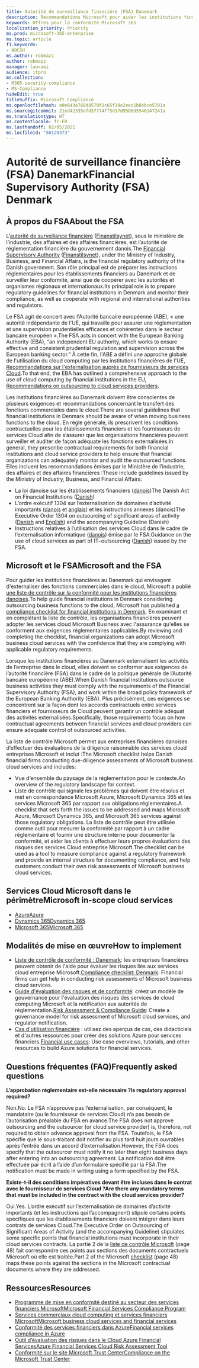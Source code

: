 ```yaml
---
title: Autorité de surveillance financière (FSA) Danemark
description: Recommandations Microsoft pour aider les institutions financières au Danemark avec l’adoption du cloud.
keywords: Offres pour la conformité Microsoft 365
localization_priority: Priority
ms.prod: microsoft-365-enterprise
ms.topic: article
f1.keywords:
- NOCSH
ms.author: robmazz
author: robmazz
manager: laurawi
audience: itpro
ms.collection:
- M365-security-compliance
- MS-Compliance
hideEdit: true
titleSuffix: Microsoft Compliance
ms.openlocfilehash: a0e643e768d8570f1c65f19e2eec1b84bce5701a
ms.sourcegitcommit: 21ed42335efd37774ff5d17d9586d5546147241a
ms.translationtype: HT
ms.contentlocale: fr-FR
ms.lasthandoff: 02/05/2021
ms.locfileid: "50120373"
---
```

# <a name="financial-supervisory-authority-fsa-denmark"></a><span data-ttu-id="5fcd3-104">Autorité de surveillance financière (FSA) Danemark</span><span class="sxs-lookup"><span data-stu-id="5fcd3-104">Financial Supervisory Authority (FSA) Denmark</span></span>

## <a name="about-the-fsa"></a><span data-ttu-id="5fcd3-105">À propos du FSA</span><span class="sxs-lookup"><span data-stu-id="5fcd3-105">About the FSA</span></span>

<span data-ttu-id="5fcd3-106">L’[autorité de surveillance financière](https://www.dfsa.dk/) ([Finanstilsynet](https://www.finanstilsynet.dk/)), sous le ministère de l’industrie, des affaires et des affaires financières, est l’autorité de réglementation financière du gouvernement danois.</span><span class="sxs-lookup"><span data-stu-id="5fcd3-106">The [Financial Supervisory Authority](https://www.dfsa.dk/) ([Finanstilsynet](https://www.finanstilsynet.dk/)), under the Ministry of Industry, Business, and Financial Affairs, is the financial regulatory authority of the Danish government.</span></span> <span data-ttu-id="5fcd3-107">Son rôle principal est de préparer les instructions réglementaires pour les établissements financiers au Danemark et de surveiller leur conformité, ainsi que de coopérer avec les autorités et organismes régionaux et internationaux.</span><span class="sxs-lookup"><span data-stu-id="5fcd3-107">Its principal role is to prepare regulatory guidelines for financial institutions in Denmark and monitor their compliance, as well as cooperate with regional and international authorities and regulators.</span></span>

<span data-ttu-id="5fcd3-108">Le FSA agit de concert avec l'Autorité bancaire européenne (ABE), « une autorité indépendante de l'UE, qui travaille pour assurer une réglementation et une supervision prudentielles efficaces et cohérentes dans le secteur bancaire européen ».</span><span class="sxs-lookup"><span data-stu-id="5fcd3-108">The FSA acts in concert with the European Banking Authority (EBA), “an independent EU authority, which works to ensure effective and consistent prudential regulation and supervision across the European banking sector.”</span></span> <span data-ttu-id="5fcd3-109">À cette fin, l'ABE a défini une approche globale de l'utilisation du cloud computing par les institutions financières de l'UE, [Recommandations sur l'externalisation auprès de fournisseurs de services Cloud](https://eba.europa.eu/documents/10180/2170121/Final+draft+Recommendations+on+Cloud+Outsourcing+%28EBA-Rec-2017-03%29.pdf/5fa5cdde-3219-4e95-946d-0c0d05494362).</span><span class="sxs-lookup"><span data-stu-id="5fcd3-109">To that end, the EBA has outlined a comprehensive approach to the use of cloud computing by financial institutions in the EU, [Recommendations on outsourcing to cloud services providers](https://eba.europa.eu/documents/10180/2170121/Final+draft+Recommendations+on+Cloud+Outsourcing+%28EBA-Rec-2017-03%29.pdf/5fa5cdde-3219-4e95-946d-0c0d05494362).</span></span>

<span data-ttu-id="5fcd3-110">Les institutions financières au Danemark doivent être conscientes de plusieurs exigences et recommandations concernant le transfert des fonctions commerciales dans le cloud.</span><span class="sxs-lookup"><span data-stu-id="5fcd3-110">There are several guidelines that financial institutions in Denmark should be aware of when moving business functions to the cloud.</span></span> <span data-ttu-id="5fcd3-111">En règle générale, ils prescrivent les conditions contractuelles pour les établissements financiers et les fournisseurs de services Cloud afin de s’assurer que les organisations financières peuvent surveiller et auditer de façon adéquate les fonctions externalisées.</span><span class="sxs-lookup"><span data-stu-id="5fcd3-111">In general, they prescribe contractual requirements for both financial institutions and cloud service providers to help ensure that financial organizations can adequately monitor and audit the outsourced functions.</span></span> <span data-ttu-id="5fcd3-112">Elles incluent les recommandations émises par le Ministère de l’industrie, des affaires et des affaires financières :</span><span class="sxs-lookup"><span data-stu-id="5fcd3-112">These include guidelines issued by the Ministry of Industry, Business, and Financial Affairs:</span></span>

- <span data-ttu-id="5fcd3-113">La loi danoise sur les établissements financiers ([danois](https://www.retsinformation.dk/Forms/R0710.aspx?id=193767))</span><span class="sxs-lookup"><span data-stu-id="5fcd3-113">The Danish Act on Financial Institutions ([Danish](https://www.retsinformation.dk/Forms/R0710.aspx?id=193767))</span></span>
- <span data-ttu-id="5fcd3-114">L’ordre exécutif 1304 sur l’externalisation de domaines d’activité importants ([danois](https://www.retsinformation.dk/Forms/R0710.aspx?id=134352) et [anglais](https://www.finanstilsynet.dk/~/media/Lovgivning/Oversat-lovgivning/Executive-orders/1304_251110-pdf.pdf)) et les instructions annexes (danois)</span><span class="sxs-lookup"><span data-stu-id="5fcd3-114">The Executive Order 1304 on outsourcing of significant areas of activity ([Danish](https://www.retsinformation.dk/Forms/R0710.aspx?id=134352) and [English](https://www.finanstilsynet.dk/~/media/Lovgivning/Oversat-lovgivning/Executive-orders/1304_251110-pdf.pdf)) and the accompanying Guideline (Danish)</span></span>
- <span data-ttu-id="5fcd3-115">Instructions relatives à l’utilisation des services Cloud dans le cadre de l’externalisation informatique ([danois](https://www.finanstilsynet.dk/Tilsyn/Information-om-udvalgte-tilsynsomraader/It-tilsyn/Anvendelse-af-cloud-tjenester-som-led-i-IT-outsourcing)) émise par le FSA.</span><span class="sxs-lookup"><span data-stu-id="5fcd3-115">Guidance on the use of cloud services as part of IT–outsourcing ([Danish](https://www.finanstilsynet.dk/Tilsyn/Information-om-udvalgte-tilsynsomraader/It-tilsyn/Anvendelse-af-cloud-tjenester-som-led-i-IT-outsourcing)) issued by the FSA.</span></span>

## <a name="microsoft-and-the-fsa"></a><span data-ttu-id="5fcd3-116">Microsoft et le FSA</span><span class="sxs-lookup"><span data-stu-id="5fcd3-116">Microsoft and the FSA</span></span>

<span data-ttu-id="5fcd3-117">Pour guider les institutions financières au Danemark qui envisagent d'externaliser des fonctions commerciales dans le cloud, Microsoft a publié [une liste de contrôle sur la conformité pour les institutions financières danoises](https://servicetrust.microsoft.com/ViewPage/TrustDocumentsV3?command=Download&downloadType=Document&downloadId=524cc66f-b292-49e9-aa14-04560401baa0&tab=7f51cb60-3d6c-11e9-b2af-7bb9f5d2d913&docTab=7f51cb60-3d6c-11e9-b2af-7bb9f5d2d913_Compliance_Guides).</span><span class="sxs-lookup"><span data-stu-id="5fcd3-117">To help guide financial institutions in Denmark considering outsourcing business functions to the cloud, Microsoft has published [a compliance checklist for financial institutions in Denmark](https://servicetrust.microsoft.com/ViewPage/TrustDocumentsV3?command=Download&downloadType=Document&downloadId=524cc66f-b292-49e9-aa14-04560401baa0&tab=7f51cb60-3d6c-11e9-b2af-7bb9f5d2d913&docTab=7f51cb60-3d6c-11e9-b2af-7bb9f5d2d913_Compliance_Guides).</span></span> <span data-ttu-id="5fcd3-118">En examinant et en complétant la liste de contrôle, les organisations financières peuvent adopter les services cloud Microsoft Business avec l'assurance qu'elles se conforment aux exigences réglementaires applicables.</span><span class="sxs-lookup"><span data-stu-id="5fcd3-118">By reviewing and completing the checklist, financial organizations can adopt Microsoft business cloud services with the confidence that they are complying with applicable regulatory requirements.</span></span>

<span data-ttu-id="5fcd3-119">Lorsque les institutions financières au Danemark externalisent les activités de l’entreprise dans le cloud, elles doivent se conformer aux exigences de l’autorité financière (FSA) dans le cadre de la politique générale de l’Autorité bancaire européenne (ABE).</span><span class="sxs-lookup"><span data-stu-id="5fcd3-119">When Danish financial institutions outsource business activities they must comply with the requirements of the Financial Supervisory Authority (FSA), and work within the broad policy framework of the European Banking Authority (EBA).</span></span> <span data-ttu-id="5fcd3-120">Plus précisément, ces exigences se concentrent sur la façon dont les accords contractuels entre services financiers et fournisseurs de Cloud peuvent garantir un contrôle adéquat des activités externalisées.</span><span class="sxs-lookup"><span data-stu-id="5fcd3-120">Specifically, those requirements focus on how contractual agreements between financial services and cloud providers can ensure adequate control of outsourced activities.</span></span>

<span data-ttu-id="5fcd3-121">La liste de contrôle Microsoft permet aux entreprises financières danoises d’effectuer des évaluations de la diligence raisonnable des services cloud entreprises Microsoft et inclut :</span><span class="sxs-lookup"><span data-stu-id="5fcd3-121">The Microsoft checklist helps Danish financial firms conducting due-diligence assessments of Microsoft business cloud services and includes:</span></span>

- <span data-ttu-id="5fcd3-122">Vue d’ensemble du paysage de la réglementation pour le contexte.</span><span class="sxs-lookup"><span data-stu-id="5fcd3-122">An overview of the regulatory landscape for context.</span></span>
- <span data-ttu-id="5fcd3-123">Liste de contrôle qui signale les problèmes qui doivent être résolus et met en correspondance Microsoft Azure, Microsoft Dynamics 365 et les services Microsoft 365 par rapport aux obligations réglementaires.</span><span class="sxs-lookup"><span data-stu-id="5fcd3-123">A checklist that sets forth the issues to be addressed and maps Microsoft Azure, Microsoft Dynamics 365, and Microsoft 365 services against those regulatory obligations.</span></span> <span data-ttu-id="5fcd3-124">La liste de contrôle peut être utilisée comme outil pour mesurer la conformité par rapport à un cadre réglementaire et fournir une structure interne pour documenter la conformité, et aider les clients à effectuer leurs propres évaluations des risques des services Cloud entreprise Microsoft.</span><span class="sxs-lookup"><span data-stu-id="5fcd3-124">The checklist can be used as a tool to measure compliance against a regulatory framework and provide an internal structure for documenting compliance, and help customers conduct their own risk assessments of Microsoft business cloud services.</span></span>

## <a name="microsoft-in-scope-cloud-services"></a><span data-ttu-id="5fcd3-125">Services Cloud Microsoft dans le périmètre</span><span class="sxs-lookup"><span data-stu-id="5fcd3-125">Microsoft in-scope cloud services</span></span>

- [<span data-ttu-id="5fcd3-126">Azure</span><span class="sxs-lookup"><span data-stu-id="5fcd3-126">Azure</span></span>](https://gallery.technet.microsoft.com/Overview-of-Azure-c1be3942)
- [<span data-ttu-id="5fcd3-127">Dynamics 365</span><span class="sxs-lookup"><span data-stu-id="5fcd3-127">Dynamics 365</span></span>](https://download.microsoft.com/download/E/1/9/E1977163-7A86-4812-AC18-C03ADC958AAF/Microsoft_Dynamics_365_Cloud_Service_Compliance_Datasheet.pdf)
- [<span data-ttu-id="5fcd3-128">Microsoft 365</span><span class="sxs-lookup"><span data-stu-id="5fcd3-128">Microsoft 365</span></span>](https://aka.ms/RiskGovernanceGuide)

## <a name="how-to-implement"></a><span data-ttu-id="5fcd3-129">Modalités de mise en œuvre</span><span class="sxs-lookup"><span data-stu-id="5fcd3-129">How to implement</span></span>

- <span data-ttu-id="5fcd3-130">[Liste de contrôle de conformité : Danemark](https://servicetrust.microsoft.com/ViewPage/TrustDocumentsV3?command=Download&downloadType=Document&downloadId=524cc66f-b292-49e9-aa14-04560401baa0&tab=7f51cb60-3d6c-11e9-b2af-7bb9f5d2d913&docTab=7f51cb60-3d6c-11e9-b2af-7bb9f5d2d913_Compliance_Guides): les entreprises financières peuvent obtenir de l'aide pour évaluer les risques liés aux services cloud entreprise Microsoft.</span><span class="sxs-lookup"><span data-stu-id="5fcd3-130">[Compliance checklist: Denmark](https://servicetrust.microsoft.com/ViewPage/TrustDocumentsV3?command=Download&downloadType=Document&downloadId=524cc66f-b292-49e9-aa14-04560401baa0&tab=7f51cb60-3d6c-11e9-b2af-7bb9f5d2d913&docTab=7f51cb60-3d6c-11e9-b2af-7bb9f5d2d913_Compliance_Guides): Financial firms can get help in conducting risk assessments of Microsoft business cloud services.</span></span>
- <span data-ttu-id="5fcd3-131">[Guide d'évaluation des risques et de conformité](https://servicetrust.microsoft.com/ViewPage/TrustDocuments?command=Download&downloadType=Document&downloadId=edee9b14-3661-4a16-ba83-c35caf672bd7&docTab=6d000410-c9e9-11e7-9a91-892aae8839ad_FAQ_and_White_Papers): créez un modèle de gouvernance pour l'évaluation des risques des services de cloud computing Microsoft et la notification aux autorités de réglementation.</span><span class="sxs-lookup"><span data-stu-id="5fcd3-131">[Risk Assessment & Compliance Guide](https://servicetrust.microsoft.com/ViewPage/TrustDocuments?command=Download&downloadType=Document&downloadId=edee9b14-3661-4a16-ba83-c35caf672bd7&docTab=6d000410-c9e9-11e7-9a91-892aae8839ad_FAQ_and_White_Papers): Create a governance model for risk assessment of Microsoft cloud services, and regulator notification.</span></span>
- <span data-ttu-id="5fcd3-132">[Cas d'utilisation financière](/previous-versions/azure/industry-marketing/financial/index) : utilisez des aperçus de cas, des didacticiels et d'autres ressources pour créer des solutions Azure pour services financiers.</span><span class="sxs-lookup"><span data-stu-id="5fcd3-132">[Financial use cases](/previous-versions/azure/industry-marketing/financial/index): Use case overviews, tutorials, and other resources to build Azure solutions for financial services.</span></span>

## <a name="frequently-asked-questions"></a><span data-ttu-id="5fcd3-133">Questions fréquentes (FAQ)</span><span class="sxs-lookup"><span data-stu-id="5fcd3-133">Frequently asked questions</span></span>

<span data-ttu-id="5fcd3-134">**L’approbation réglementaire est-elle nécessaire ?**</span><span class="sxs-lookup"><span data-stu-id="5fcd3-134">**Is regulatory approval required?**</span></span>

<span data-ttu-id="5fcd3-135">Non.</span><span class="sxs-lookup"><span data-stu-id="5fcd3-135">No.</span></span> <span data-ttu-id="5fcd3-136">Le FSA n’approuve pas l’externalisation, par conséquent, le mandataire (ou le fournisseur de services Cloud) n’a pas besoin de l’autorisation préalable du FSA en avance.</span><span class="sxs-lookup"><span data-stu-id="5fcd3-136">The FSA does not approve outsourcing and the outsourcer (or cloud service provider) is, therefore, not required to obtain advance approval from the FSA.</span></span> <span data-ttu-id="5fcd3-137">Toutefois, le FSA spécifie que le sous-traitant doit notifier au plus tard huit jours ouvrables après l’entrée dans un accord d’externalisation.</span><span class="sxs-lookup"><span data-stu-id="5fcd3-137">However, the FSA does specify that the outsourcer must notify it no later than eight business days after entering into an outsourcing agreement.</span></span> <span data-ttu-id="5fcd3-138">La notification doit être effectuée par écrit à l’aide d’un formulaire spécifié par la FSA.</span><span class="sxs-lookup"><span data-stu-id="5fcd3-138">The notification must be made in writing using a form specified by the FSA.</span></span>

<span data-ttu-id="5fcd3-139">**Existe-t-il des conditions impératives devant être incluses dans le contrat avec le fournisseur de services Cloud ?**</span><span class="sxs-lookup"><span data-stu-id="5fcd3-139">**Are there any mandatory terms that must be included in the contract with the cloud services provider?**</span></span>

<span data-ttu-id="5fcd3-140">Oui.</span><span class="sxs-lookup"><span data-stu-id="5fcd3-140">Yes.</span></span> <span data-ttu-id="5fcd3-141">L’ordre exécutif sur l’externalisation de domaines d’activité importants (et les instructions qui l’accompagnent) stipule certains points spécifiques que les établissements financiers doivent intégrer dans leurs contrats de services Cloud.</span><span class="sxs-lookup"><span data-stu-id="5fcd3-141">The Executive Order on Outsourcing of Significant Areas of Activity (and the accompanying Guideline) stipulates some specific points that financial institutions must incorporate in their cloud services contracts.</span></span> <span data-ttu-id="5fcd3-142">La partie 2 de la [liste de contrôle Microsoft](https://servicetrust.microsoft.com/ViewPage/TrustDocumentsV3?command=Download&downloadType=Document&downloadId=524cc66f-b292-49e9-aa14-04560401baa0&tab=7f51cb60-3d6c-11e9-b2af-7bb9f5d2d913&docTab=7f51cb60-3d6c-11e9-b2af-7bb9f5d2d913_Compliance_Guides) (page 48) fait correspondre ces points aux sections des documents contractuels Microsoft où elle est traitée.</span><span class="sxs-lookup"><span data-stu-id="5fcd3-142">Part 2 of the Microsoft [checklist](https://servicetrust.microsoft.com/ViewPage/TrustDocumentsV3?command=Download&downloadType=Document&downloadId=524cc66f-b292-49e9-aa14-04560401baa0&tab=7f51cb60-3d6c-11e9-b2af-7bb9f5d2d913&docTab=7f51cb60-3d6c-11e9-b2af-7bb9f5d2d913_Compliance_Guides) (page 48) maps these points against the sections in the Microsoft contractual documents where they are addressed.</span></span>

## <a name="resources"></a><span data-ttu-id="5fcd3-143">Ressources</span><span class="sxs-lookup"><span data-stu-id="5fcd3-143">Resources</span></span>

- <span data-ttu-id="5fcd3-144">[Programme de mise en conformité destiné au secteur des services financiers Microsoft](https://download.microsoft.com/download/6/4/7/64707E3E-6D3E-45D0-8207-A0EA3201B4A6/Microsoft%20Cloud%20-%20Financial%20Services%20Compliance%20Program%20(Print).pdf)</span><span class="sxs-lookup"><span data-stu-id="5fcd3-144">[Microsoft Financial Services Compliance Program](https://download.microsoft.com/download/6/4/7/64707E3E-6D3E-45D0-8207-A0EA3201B4A6/Microsoft%20Cloud%20-%20Financial%20Services%20Compliance%20Program%20(Print).pdf)</span></span>
- [<span data-ttu-id="5fcd3-145">Services commerciaux cloud computing et services financiers Microsoft</span><span class="sxs-lookup"><span data-stu-id="5fcd3-145">Microsoft business cloud services and financial services</span></span>](https://servicetrust.microsoft.com/viewpage/financialservicesoverview)
- [<span data-ttu-id="5fcd3-146">Conformité des services financiers dans Azure</span><span class="sxs-lookup"><span data-stu-id="5fcd3-146">Financial services compliance in Azure</span></span>](https://azure.microsoft.com/resources/videos/azurecon-2015-financial-services-compliance-in-azure/)
- [<span data-ttu-id="5fcd3-147">Outil d’évaluation des risques dans le Cloud Azure Financial Services</span><span class="sxs-lookup"><span data-stu-id="5fcd3-147">Azure Financial Services Cloud Risk Assessment Tool</span></span>](https://servicetrust.microsoft.com/ViewPage/FFIECBlueprint?command=Download&downloadType=Document&downloadId=079a1973-711a-428f-9312-9ddd290cff7b&docTab=c726d5c0-2d1e-11e8-a485-57140ec19669_PaaS)
- [<span data-ttu-id="5fcd3-148">Conformité sur le site Microsoft Trust Center</span><span class="sxs-lookup"><span data-stu-id="5fcd3-148">Compliance on the Microsoft Trust Center</span></span>](https://www.microsoft.com/trust-center/compliance/compliance-overview)
